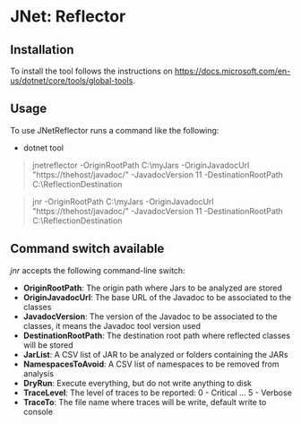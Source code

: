 # JNet: Reflector

## Installation

To install the tool follows the instructions on https://docs.microsoft.com/en-us/dotnet/core/tools/global-tools.

## Usage

To use JNetReflector runs a command like the following:

* dotnet tool
> jnetreflector -OriginRootPath C:\\myJars -OriginJavadocUrl \"https://thehost/javadoc/\" -JavadocVersion 11 -DestinationRootPath C:\\ReflectionDestination

> jnr -OriginRootPath C:\\myJars -OriginJavadocUrl \"https://thehost/javadoc/\" -JavadocVersion 11 -DestinationRootPath C:\\ReflectionDestination

## Command switch available

_jnr_ accepts the following command-line switch:

* **OriginRootPath**: The origin path where Jars to be analyzed are stored
* **OriginJavadocUrl**: The base URL of the Javadoc to be associated to the classes
* **JavadocVersion**: The version of the Javadoc to be associated to the classes, it means the Javadoc tool version used
* **DestinationRootPath**: The destination root path where reflected classes will be stored
* **JarList**: A CSV list of JAR to be analyzed or folders containing the JARs
* **NamespacesToAvoid**: A CSV list of namespaces to be removed from analysis
* **DryRun**: Execute everything, but do not write anything to disk
* **TraceLevel**: The level of traces to be reported: 0 - Critical ... 5 - Verbose
* **TraceTo**: The file name where traces will be write, default write to console